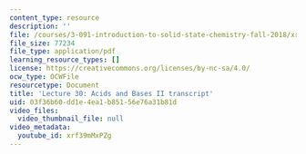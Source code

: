 ```yaml
---
content_type: resource
description: ''
file: /courses/3-091-introduction-to-solid-state-chemistry-fall-2018/xrf39mMxPZg_transcript.pdf
file_size: 77234
file_type: application/pdf
learning_resource_types: []
license: https://creativecommons.org/licenses/by-nc-sa/4.0/
ocw_type: OCWFile
resourcetype: Document
title: 'Lecture 30: Acids and Bases II transcript'
uid: 03f36b60-dd1e-4ea1-b851-56e76a31b81d
video_files:
  video_thumbnail_file: null
video_metadata:
  youtube_id: xrf39mMxPZg
---
```

